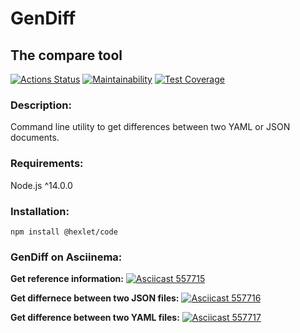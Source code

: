 # GenDiff

## The compare tool

[![Actions Status](https://github.com/ikki-li/frontend-project-46/workflows/Node-CI/badge.svg)](https://github.com/ikki-li/frontend-project-46/actions/workflows/nodejs.yml)
[![Maintainability](https://api.codeclimate.com/v1/badges/6ac4226b51369ea46644/maintainability)](https://codeclimate.com/github/ikki-li/frontend-project-46/maintainability)
[![Test Coverage](https://api.codeclimate.com/v1/badges/6ac4226b51369ea46644/test_coverage)](https://codeclimate.com/github/ikki-li/frontend-project-46/test_coverage)

### Description:

Command line utility to get differences between two YAML or JSON documents.

### Requirements:

Node.js ^14.0.0

### Installation:

```
npm install @hexlet/code
```

### GenDiff on Asciinema:

**Get reference information:**
[![Asciicast 557715](https://asciinema.org/a/557715.svg)](https://asciinema.org/a/557715)

**Get differnece between two JSON files:**
[![Asciicast 557716](https://asciinema.org/a/557716.svg)](https://asciinema.org/a/557716)

**Get difference between two YAML files:**
[![Asciicast 557717](https://asciinema.org/a/557717.svg)](https://asciinema.org/a/557717)
